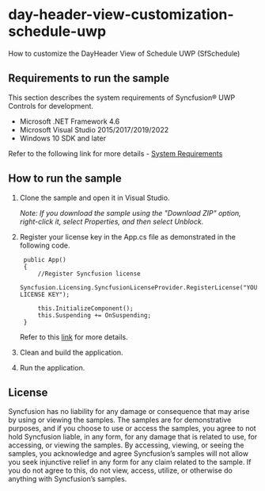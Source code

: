 # day-header-view-customization-schedule-uwp

How to customize the DayHeader View of Schedule UWP (SfSchedule)

## Requirements to run the sample

This section describes the system requirements of Syncfusion® UWP Controls for development.

* Microsoft .NET Framework 4.6
* Microsoft Visual Studio 2015/2017/2019/2022
* Windows 10 SDK and later

Refer to the following link for more details - [System Requirements](https://help.syncfusion.com/uwp/system-requirements)

## How to run the sample

1. Clone the sample and open it in Visual Studio.

   *Note: If you download the sample using the "Download ZIP" option, right-click it, select Properties, and then select Unblock.*
   
2. Register your license key in the App.cs file as demonstrated in the following code.

        public App()
        {
            //Register Syncfusion license
            Syncfusion.Licensing.SyncfusionLicenseProvider.RegisterLicense("YOUR LICENSE KEY");

            this.InitializeComponent();
            this.Suspending += OnSuspending;
        }
        
    Refer to this [link](https://help.syncfusion.com/uwp/licensing/overview) for more details.
    
3. Clean and build the application.

4. Run the application.

## License

Syncfusion has no liability for any damage or consequence that may arise by using or viewing the samples. The samples are for demonstrative purposes, and if you choose to use or access the samples, you agree to not hold Syncfusion liable, in any form, for any damage that is related to use, for accessing, or viewing the samples. By accessing, viewing, or seeing the samples, you acknowledge and agree Syncfusion’s samples will not allow you seek injunctive relief in any form for any claim related to the sample. If you do not agree to this, do not view, access, utilize, or otherwise do anything with Syncfusion’s samples.